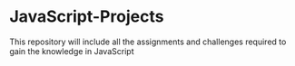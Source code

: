 # JavaScript-Projects

This repository will include all the assignments and challenges required to gain the knowledge in JavaScript
